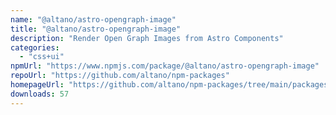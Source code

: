 ```yaml
---
name: "@altano/astro-opengraph-image"
title: "@altano/astro-opengraph-image"
description: "Render Open Graph Images from Astro Components"
categories:
  - "css+ui"
npmUrl: "https://www.npmjs.com/package/@altano/astro-opengraph-image"
repoUrl: "https://github.com/altano/npm-packages"
homepageUrl: "https://github.com/altano/npm-packages/tree/main/packages/astro-opengraph-image"
downloads: 57
---
```

